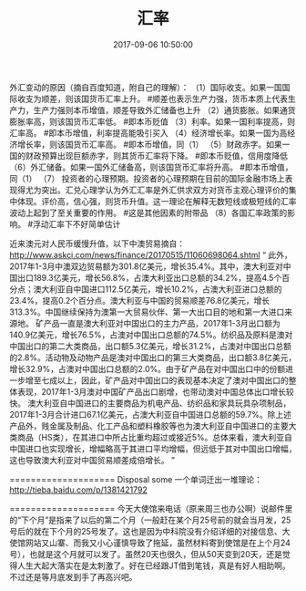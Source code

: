 ﻿---
layout: post
title:  "汇率"
date:   2017-09-06 10:50:00
img: 
description: 资金不同步，不得不考虑汇率，其实这也算是学习大数据分析的附带目的之一吧。//衰老机制。//生活费出现转机。
---

外汇变动的原因（摘自百度知道，附自己的理解）：
（1）国际收支。如果一国国际收支为顺差，则该国货币汇率上升。
#顺差也表示生产力强，货币本质上代表生产力，生产力强则本币增值，顺差导致外汇储备也上升
（2）通货膨胀。如果通货膨胀率高，则该国货币汇率低。
#即本币贬值
（3）利率。如果一国利率提高，则汇率高。
#即本币增值，利率提高能吸引买入
（4）经济增长率。如果一国为高经济增长率，则该国货币汇率高。
#即本币增值，同（1）
（5）财政赤字。如果一国的财政预算出现巨额赤字，则其货币汇率将下降。
#即本币贬值，信用度降低
（6）外汇储备。如果一国外汇储备高，则该国货币汇率将升高。
#即本币增值，同（1）
（7） 投资者的心理预期。投资者的心理预期在目前的国际金融市场上表现得尤为突出。汇兑心理学认为外汇汇率是外汇供求双方对货币主观心理评价的集中体现。评价高，信心强，则货币升值。这一理论在解释无数短线或极短线的汇率波动上起到了至关重要的作用。
#这是其他因素的附带品
（8）各国汇率政策的影响。
#浮动汇率下不好简单估计

近来澳元对人民币缓慢升值，以下中澳贸易摘自：http://www.askci.com/news/finance/20170515/11060698064.shtml
“
此外，2017年1-3月中澳双边贸易额为301.8亿美元，增长35.4%。其中，澳大利亚对中国出口189.3亿美元，增长56.8%，占澳大利亚出口总额的34.2%，提高4.5个百分点；澳大利亚自中国进口112.5亿美元，增长10.2%，占澳大利亚进口总额的23.4%，提高0.2个百分点。澳大利亚与中国的贸易顺差76.8亿美元，增长313.3%。中国继续保持为澳第一大贸易伙伴、第一大出口目的地和第一大进口来源地。
矿产品一直是澳大利亚对中国出口的主力产品，2017年1-3月出口额为140.9亿美元，增长76.5%，占澳对中国出口总额的74.5%。纺织品及原料是澳对中国出口的第二大类商品，出口额5.3亿美元，增长31.2%，占澳对中国出口总额的2.8%。活动物及动物产品是澳对中国出口的第三大类商品，出口额3.8亿美元，增长32.9%，占澳对中国出口总额的2.0%。由于矿产品在对中国出口中的份额进一步增至七成以上，因此，矿产品对中国出口的表现基本决定了澳对中国出口的整体表现，2017年1-3月澳对中国矿产品出口剧增，也带动澳对中国总体出口增长较快。
澳大利亚自中国进口的主要商品为机电产品、纺织品和家具玩具杂项制品，2017年1-3月合计进口67.1亿美元，占澳大利亚自中国进口总额的59.7%。除上述产品外，贱金属及制品、化工产品和塑料橡胶等也为澳大利亚自中国进口的主要大类商品（HS类），在其进口中所占比重均超过或接近5%。总体来看，澳大利亚自中国进口也实现增长，增幅略高于其进口平均增幅，但远低于其对中国出口增幅，这也导致澳大利亚对中国贸易顺差成倍增长。
”

====================
Disposal some
一个单词迁出一堆理论：http://tieba.baidu.com/p/1381421792

====================
今天大使馆来电话（原来周三也办公啊）说邮件里的“下个月”是指来了以后的第二个月（一般赶在某个月25号前的就会当月发，25号后的就在下个月的25号发了。这也是因为中科院没有介绍详细的对接信息、大使馆网站又山寨、而我又小心谨慎导致了拖延，虽然材料寄到使馆是在上个月24号），也就是这个月就可以发了。虽然20天也很久，但从50天变到20天，还是觉得人生大起大落实在是太刺激了。好在已经跟JT借到笔钱，真是有好人相助啊。不过还是等月底发到手了再高兴吧。